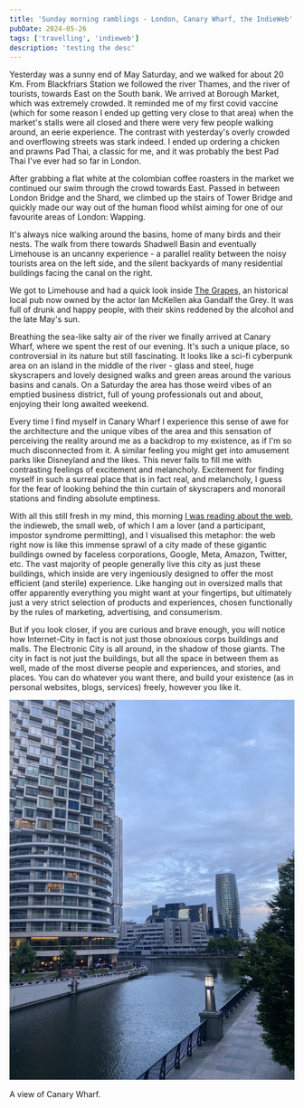```yaml
---
title: 'Sunday morning ramblings - London, Canary Wharf, the IndieWeb'
pubDate: 2024-05-26
tags: ['travelling', 'indieweb']
description: 'testing the desc'
---
```


Yesterday was a sunny end of May Saturday, and we walked for about 20 Km. From Blackfriars Station we followed the river Thames, and the river of tourists, towards East on the South bank. We arrived at Borough Market, which was extremely crowded. It reminded me of my first covid vaccine (which for some reason I ended up getting very close to that area) when the market's stalls were all closed and there were very few people walking around, an eerie experience. The contrast with yesterday's overly crowded and overflowing streets was stark indeed. I ended up ordering a chicken and prawns Pad Thai, a classic for me, and it was probably the best Pad Thai I've ever had so far in London.

After grabbing a flat white at the colombian coffee roasters in the market we continued our swim through the crowd towards East. Passed in between London Bridge and the Shard, we climbed up the stairs of Tower Bridge and quickly made our way out of the human flood whilst aiming for one of our favourite areas of London: Wapping.

It's always nice walking around the basins, home of many birds and their nests. The walk from there towards Shadwell Basin and eventually Limehouse is an uncanny experience - a parallel reality between the noisy tourists area on the left side, and the silent backyards of many residential buildings facing the canal on the right.

We got to Limehouse and had a quick look inside [The Grapes](https://www.thegrapes.co.uk/), an historical local pub now owned by the actor Ian McKellen aka Gandalf the Grey. It was full of drunk and happy people, with their skins reddened by the alcohol and the late May's sun.

Breathing the sea-like salty air of the river we finally arrived at Canary Wharf, where we spent the rest of our evening.
It's such a unique place, so controversial in its nature but still fascinating. It looks like a sci-fi cyberpunk area on an island in the middle of the river - glass and steel, huge skyscrapers and lovely designed walks and green areas around the various basins and canals.
On a Saturday the area has those weird vibes of an emptied business district, full of young professionals out and about, enjoying their long awaited weekend.

Every time I find myself in Canary Wharf I experience this sense of awe for the architecture and the unique vibes of the area and this sensation of perceiving the reality around me as a backdrop to my existence, as if I'm so much disconnected from it. A similar feeling you might get into amusement parks like Disneyland and the likes. This never fails to fill me with contrasting feelings of excitement and melancholy. Excitement for finding myself in such a surreal place that is in fact real, and melancholy, I guess for the fear of looking behind the thin curtain of skyscrapers and monorail stations and finding absolute emptiness.

With all this still fresh in my mind, this morning [I was reading about the web](https://rebeccatoh.co/the-old-internet/), the indieweb, the small web, of which I am a lover (and a participant, impostor syndrome permitting), and I visualised this metaphor:
the web right now is like this immense sprawl of a city made of these gigantic buildings owned by faceless corporations, Google, Meta, Amazon, Twitter, etc. The vast majority of people generally live this city as just these buildings, which inside are very ingeniously designed to offer the most efficient (and sterile) experience. Like hanging out in oversized malls that offer apparently everything you might want at your fingertips, but ultimately just a very strict selection of products and experiences, chosen functionally by the rules of marketing, advertising, and consumerism.

But if you look closer, if you are curious and brave enough, you will notice how Internet-City in fact is not just those obnoxious corps buildings and malls. The Electronic City is all around, in the shadow of those giants. The city in fact is not just the buildings, but all the space in between them as well, made of the most diverse people and experiences, and stories, and places. You can do whatever you want there, and build your existence (as in personal websites, blogs, services) freely, however you like it.

![a view of Canary Wharf, tall glass building around a quiet canal](./_images/2024-05-26-sunday-morning-ramblings/canary_wharf_photo_2024-05-26_12-49-52.jpg)

<figcaption>A view of Canary Wharf.</figcaption>
